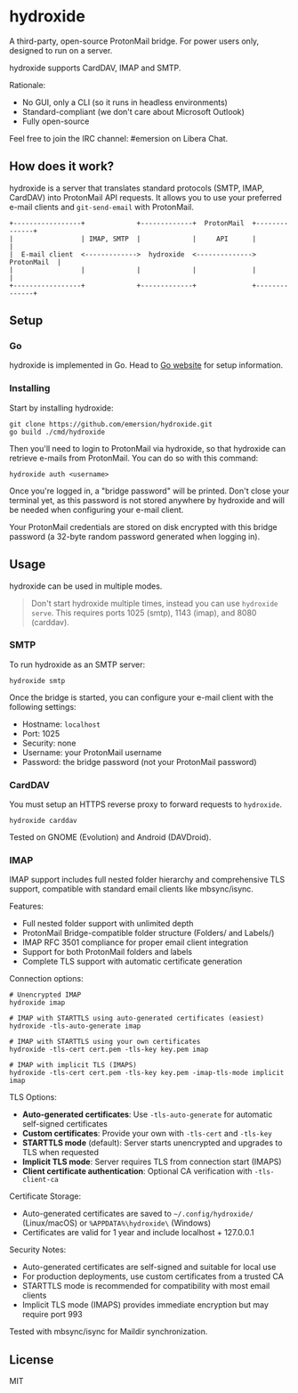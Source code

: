# hydroxide

A third-party, open-source ProtonMail bridge. For power users only, designed to
run on a server.

hydroxide supports CardDAV, IMAP and SMTP.

Rationale:

* No GUI, only a CLI (so it runs in headless environments)
* Standard-compliant (we don't care about Microsoft Outlook)
* Fully open-source

Feel free to join the IRC channel: #emersion on Libera Chat.

## How does it work?

hydroxide is a server that translates standard protocols (SMTP, IMAP, CardDAV)
into ProtonMail API requests. It allows you to use your preferred e-mail clients
and `git-send-email` with ProtonMail.

    +-----------------+             +-------------+  ProtonMail  +--------------+
    |                 | IMAP, SMTP  |             |     API      |              |
    |  E-mail client  <------------->  hydroxide  <-------------->  ProtonMail  |
    |                 |             |             |              |              |
    +-----------------+             +-------------+              +--------------+

## Setup

### Go

hydroxide is implemented in Go. Head to [Go website](https://golang.org) for
setup information.

### Installing

Start by installing hydroxide:

```shell
git clone https://github.com/emersion/hydroxide.git
go build ./cmd/hydroxide
```

Then you'll need to login to ProtonMail via hydroxide, so that hydroxide can
retrieve e-mails from ProtonMail. You can do so with this command:

```shell
hydroxide auth <username>
```

Once you're logged in, a "bridge password" will be printed. Don't close your
terminal yet, as this password is not stored anywhere by hydroxide and will be
needed when configuring your e-mail client.

Your ProtonMail credentials are stored on disk encrypted with this bridge
password (a 32-byte random password generated when logging in).

## Usage

hydroxide can be used in multiple modes.

> Don't start hydroxide multiple times, instead you can use `hydroxide serve`.
> This requires ports 1025 (smtp), 1143 (imap), and 8080 (carddav).

### SMTP

To run hydroxide as an SMTP server:

```shell
hydroxide smtp
```

Once the bridge is started, you can configure your e-mail client with the
following settings:

* Hostname: `localhost`
* Port: 1025
* Security: none
* Username: your ProtonMail username
* Password: the bridge password (not your ProtonMail password)

### CardDAV

You must setup an HTTPS reverse proxy to forward requests to `hydroxide`.

```shell
hydroxide carddav
```

Tested on GNOME (Evolution) and Android (DAVDroid).

### IMAP

IMAP support includes full nested folder hierarchy and comprehensive TLS support, compatible with standard email clients like mbsync/isync.

Features:
- Full nested folder support with unlimited depth
- ProtonMail Bridge-compatible folder structure (Folders/ and Labels/)
- IMAP RFC 3501 compliance for proper email client integration
- Support for both ProtonMail folders and labels
- Complete TLS support with automatic certificate generation

Connection options:

```shell
# Unencrypted IMAP
hydroxide imap

# IMAP with STARTTLS using auto-generated certificates (easiest)
hydroxide -tls-auto-generate imap

# IMAP with STARTTLS using your own certificates
hydroxide -tls-cert cert.pem -tls-key key.pem imap

# IMAP with implicit TLS (IMAPS)
hydroxide -tls-cert cert.pem -tls-key key.pem -imap-tls-mode implicit imap
```

TLS Options:
- **Auto-generated certificates**: Use `-tls-auto-generate` for automatic self-signed certificates
- **Custom certificates**: Provide your own with `-tls-cert` and `-tls-key`
- **STARTTLS mode** (default): Server starts unencrypted and upgrades to TLS when requested
- **Implicit TLS mode**: Server requires TLS from connection start (IMAPS)
- **Client certificate authentication**: Optional CA verification with `-tls-client-ca`

Certificate Storage:
- Auto-generated certificates are saved to `~/.config/hydroxide/` (Linux/macOS) or `%APPDATA%\hydroxide\` (Windows)
- Certificates are valid for 1 year and include localhost + 127.0.0.1

Security Notes:
- Auto-generated certificates are self-signed and suitable for local use
- For production deployments, use custom certificates from a trusted CA
- STARTTLS mode is recommended for compatibility with most email clients
- Implicit TLS mode (IMAPS) provides immediate encryption but may require port 993

Tested with mbsync/isync for Maildir synchronization.

## License

MIT
